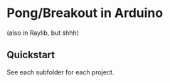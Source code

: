 # Pong/Breakout in Arduino

(also in Raylib, but shhh)

## Quickstart

See each subfolder for each project.

